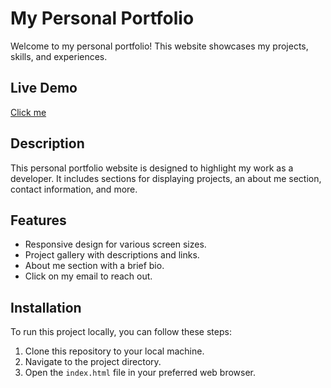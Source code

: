 # My Personal Portfolio

Welcome to my personal portfolio! This website showcases my projects, skills, and experiences.

## Live Demo

[Click me](https://vaibhavdeshmukh12.github.io/portfolio/)


## Description

This personal portfolio website is designed to highlight my work as a developer. It includes sections for displaying projects, an about me section, contact information, and more.

## Features

- Responsive design for various screen sizes.
- Project gallery with descriptions and links.
- About me section with a brief bio.
- Click on my email to reach out.

## Installation

To run this project locally, you can follow these steps:

1. Clone this repository to your local machine.
2. Navigate to the project directory.
3. Open the `index.html` file in your preferred web browser.
